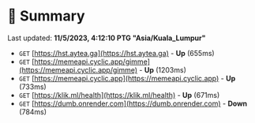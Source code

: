 # 📖 Summary
Last updated: **11/5/2023, 4:12:10 PTG "Asia/Kuala_Lumpur"**

- `GET` [https://hst.aytea.ga](https://hst.aytea.ga) - **Up** (655ms)
- `GET` [https://memeapi.cyclic.app/gimme](https://memeapi.cyclic.app/gimme) - **Up** (1203ms)
- `GET` [https://memeapi.cyclic.app](https://memeapi.cyclic.app) - **Up** (733ms)
- `GET` [https://klik.ml/health](https://klik.ml/health) - **Up** (671ms)
- `GET` [https://dumb.onrender.com](https://dumb.onrender.com) - **Down** (784ms)
